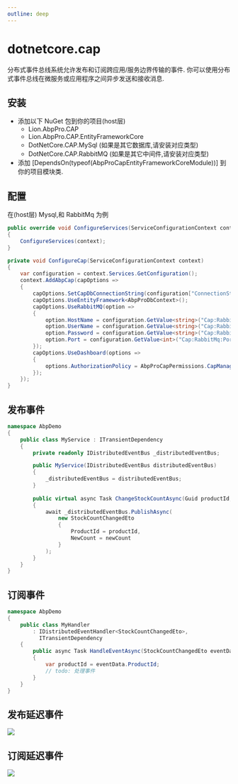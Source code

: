 ```yaml
---
outline: deep
---
```


# dotnetcore.cap

分布式事件总线系统允许发布和订阅跨应用/服务边界传输的事件. 你可以使用分布式事件总线在微服务或应用程序之间异步发送和接收消息.

## 安装

- 添加以下 NuGet 包到你的项目(host层)
  - Lion.AbpPro.CAP
  - Lion.AbpPro.CAP.EntityFrameworkCore
  - DotNetCore.CAP.MySql (如果是其它数据库,请安装对应类型)
  - DotNetCore.CAP.RabbitMQ (如果是其它中间件,请安装对应类型)
- 添加 [DependsOn(typeof(AbpProCapEntityFrameworkCoreModule))] 到你的项目模块类.

## 配置
在(host层)
Mysql,和 RabbitMq 为例

```csharp
public override void ConfigureServices(ServiceConfigurationContext context)
{
    ConfigureServices(context);
}

private void ConfigureCap(ServiceConfigurationContext context)
{
    var configuration = context.Services.GetConfiguration();
    context.AddAbpCap(capOptions =>
    {
        capOptions.SetCapDbConnectionString(configuration["ConnectionStrings:Default"]);
        capOptions.UseEntityFramework<AbpProDbContext>();
        capOptions.UseRabbitMQ(option =>
        {
            option.HostName = configuration.GetValue<string>("Cap:RabbitMq:HostName");
            option.UserName = configuration.GetValue<string>("Cap:RabbitMq:UserName");
            option.Password = configuration.GetValue<string>("Cap:RabbitMq:Password");
            option.Port = configuration.GetValue<int>("Cap:RabbitMq:Port");
        });
        capOptions.UseDashboard(options =>
        {
            options.AuthorizationPolicy = AbpProCapPermissions.CapManagement.Cap;
        });
    });
}
```

## 发布事件
```csharp
namespace AbpDemo
{
    public class MyService : ITransientDependency
    {
        private readonly IDistributedEventBus _distributedEventBus;

        public MyService(IDistributedEventBus distributedEventBus)
        {
            _distributedEventBus = distributedEventBus;
        }
        
        public virtual async Task ChangeStockCountAsync(Guid productId, int newCount)
        {
            await _distributedEventBus.PublishAsync(
                new StockCountChangedEto
                {
                    ProductId = productId,
                    NewCount = newCount
                }
            );
        }
    }
}

```

## 订阅事件
```csharp
namespace AbpDemo
{
    public class MyHandler
        : IDistributedEventHandler<StockCountChangedEto>,
          ITransientDependency
    {
        public async Task HandleEventAsync(StockCountChangedEto eventData)
        {
            var productId = eventData.ProductId;
            // todo: 处理事件
        }
    }
}
```

## 发布延迟事件
![](https://lion-foods.oss-cn-beijing.aliyuncs.com/vben5/cap-delay.png)

## 订阅延迟事件
![](https://lion-foods.oss-cn-beijing.aliyuncs.com/vben5/cap-delay-1.png)